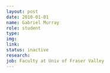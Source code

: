 ```yaml
---
layout: post
date: 2010-01-01
name: Gabriel Murray
role: student
type: 
img: 
link: 
status: inactive
research: 
job: Faculty at Univ of Fraser Valley
---
```

